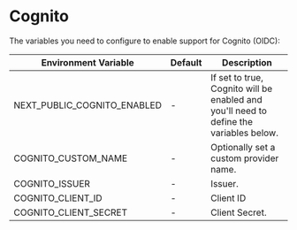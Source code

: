 # Cognito

The variables you need to configure to enable support for Cognito (OIDC):

| Environment Variable         | Default | Description                                                                                        |
| ---------------------------- | ------- |----------------------------------------------------------------------------------------------------|
| NEXT_PUBLIC_COGNITO_ENABLED | -       | If set to true, Cognito will be enabled and you'll need to define the variables below. |
| COGNITO_CUSTOM_NAME         | -       | Optionally set a custom provider name.                                                             |
| COGNITO_ISSUER              | -       | Issuer.                                                                                            |
| COGNITO_CLIENT_ID           | -       | Client ID                                                                                          |
| COGNITO_CLIENT_SECRET       | -       | Client Secret.                                                                                     |
